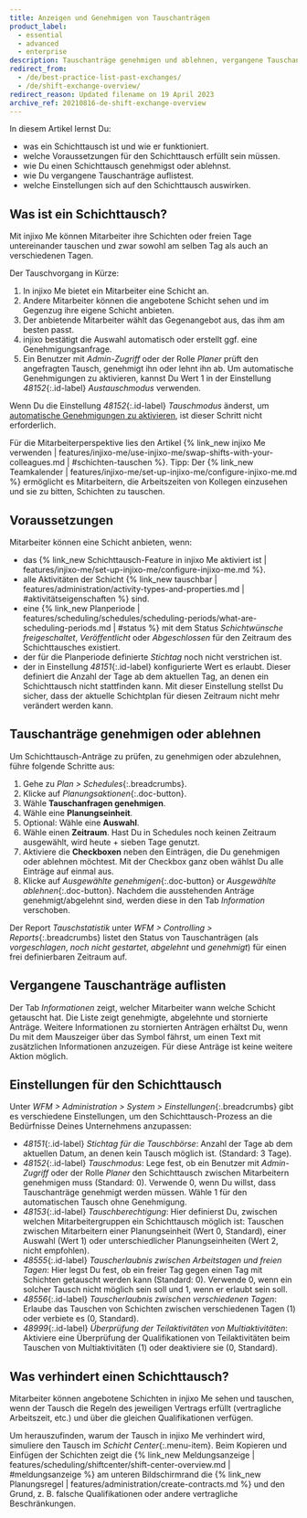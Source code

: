 ```yaml
---
title: Anzeigen und Genehmigen von Tauschanträgen
product_label:
  - essential
  - advanced
  - enterprise
description: Tauschanträge genehmigen und ablehnen, vergangene Tauschanträge ansehen und die Tauscheinstellungen anpassen.
redirect_from:
  - /de/best-practice-list-past-exchanges/
  - /de/shift-exchange-overview/
redirect_reason: Updated filename on 19 April 2023
archive_ref: 20210816-de-shift-exchange-overview
---
```


In diesem Artikel lernst Du:
- was ein Schichttausch ist und wie er funktioniert.
- welche Voraussetzungen für den Schichttausch erfüllt sein müssen.
- wie Du einen Schichttausch genehmigst oder ablehnst.
- wie Du vergangene Tauschanträge auflistest.
- welche Einstellungen sich auf den Schichttausch auswirken.

## Was ist ein Schichttausch?

Mit injixo Me können Mitarbeiter ihre Schichten oder freien Tage untereinander tauschen und zwar sowohl am selben Tag als auch an verschiedenen Tagen.

Der Tauschvorgang in Kürze:
1. In injixo Me bietet ein Mitarbeiter eine Schicht an.
2. Andere Mitarbeiter können die angebotene Schicht sehen und im Gegenzug ihre eigene Schicht anbieten.
3. Der anbietende Mitarbeiter wählt das Gegenangebot aus, das ihm am besten passt.
4. injixo bestätigt die Auswahl automatisch oder erstellt ggf. eine Genehmigungsanfrage.
5. Ein Benutzer mit *Admin-Zugriff* oder der Rolle *Planer* prüft den angefragten Tausch, genehmigt ihn oder lehnt ihn ab. Um automatische Genehmigungen zu aktivieren, kannst Du Wert 1 in der Einstellung *48152*{:.id-label} *Austauschmodus* verwenden.

Wenn Du die Einstellung *48152*{:.id-label} *Tauschmodus* änderst, um [automatische Genehmigungen zu aktivieren](#einstellungen-für-den-schichttausch), ist dieser Schritt nicht erforderlich.

Für die Mitarbeiterperspektive lies den Artikel {% link_new injixo Me verwenden | features/injixo-me/use-injixo-me/swap-shifts-with-your-colleagues.md | #schichten-tauschen %}. Tipp: Der {% link_new Teamkalender | features/injixo-me/set-up-injixo-me/configure-injixo-me.md %} ermöglicht es Mitarbeitern, die Arbeitszeiten von Kollegen einzusehen und sie zu bitten, Schichten zu tauschen.

## Voraussetzungen

Mitarbeiter können eine Schicht anbieten, wenn:

* das {% link_new Schichttausch-Feature in injixo Me aktiviert ist | features/injixo-me/set-up-injixo-me/configure-injixo-me.md %}.
* alle Aktivitäten der Schicht {% link_new tauschbar | features/administration/activity-types-and-properties.md | #aktivitätseigenschaften %} sind.
* eine {% link_new Planperiode | features/scheduling/schedules/scheduling-periods/what-are-scheduling-periods.md | #status %} mit dem Status *Schichtwünsche freigeschaltet*, *Veröffentlicht* oder *Abgeschlossen* für den Zeitraum des Schichttausches existiert.
* der für die Planperiode definierte *Stichtag* noch nicht verstrichen ist.
* der in Einstellung *48151*{:.id-label} konfigurierte Wert es erlaubt. Dieser definiert die Anzahl der Tage ab dem aktuellen Tag, an denen ein Schichttausch nicht stattfinden kann. Mit dieser Einstellung stellst Du sicher, dass der aktuelle Schichtplan für diesen Zeitraum nicht mehr verändert werden kann.

## Tauschanträge genehmigen oder ablehnen

Um Schichttausch-Anträge zu prüfen, zu genehmigen oder abzulehnen, führe folgende Schritte aus:

1. Gehe zu *Plan > Schedules*{:.breadcrumbs}.
2. Klicke auf *Planungsaktionen*{:.doc-button}.
3. Wähle **Tauschanfragen genehmigen**.
4. Wähle eine **Planungseinheit**.
5. Optional: Wähle eine **Auswahl**.
6. Wähle einen **Zeitraum**. Hast Du in Schedules noch keinen Zeitraum ausgewählt, wird heute + sieben Tage genutzt.
7. Aktiviere die **Checkboxen** neben den Einträgen, die Du genehmigen oder ablehnen möchtest. Mit der Checkbox ganz oben wählst Du alle Einträge auf einmal aus.
8. Klicke auf *Ausgewählte genehmigen*{:.doc-button} or *Ausgewählte ablehnen*{:.doc-button}. Nachdem die ausstehenden Anträge genehmigt/abgelehnt sind, werden diese in den Tab *Information* verschoben. <!-- check labels -->

Der Report *Tauschstatistik* unter *WFM > Controlling > Reports*{:.breadcrumbs} listet den Status von Tauschanträgen (als *vorgeschlagen*, *noch nicht gestartet*, *abgelehnt* und *genehmigt*) für einen frei definierbaren Zeitraum auf.

## Vergangene Tauschanträge auflisten

Der Tab *Informationen* zeigt, welcher Mitarbeiter wann welche Schicht getauscht hat. Die Liste zeigt genehmigte, abgelehnte und stornierte Anträge. Weitere Informationen zu stornierten Anträgen erhältst Du, wenn Du mit dem Mauszeiger über das Symbol fährst, um einen Text mit zusätzlichen Informationen anzuzeigen. Für diese Anträge ist keine weitere Aktion möglich.

## Einstellungen für den Schichttausch

Unter *WFM > Administration > System > Einstellungen*{:.breadcrumbs} gibt es verschiedene Einstellungen, um den Schichttausch-Prozess an die Bedürfnisse Deines Unternehmens anzupassen:

* *48151*{:.id-label} *Stichtag für die Tauschbörse*: Anzahl der Tage ab dem aktuellen Datum, an denen kein Tausch möglich ist. (Standard: 3 Tage).  
* *48152*{:.id-label} *Tauschmodus*: Lege fest, ob ein Benutzer mit *Admin-Zugriff* oder der Rolle *Planer* den Schichttausch zwischen Mitarbeitern genehmigen muss (Standard: 0). Verwende 0, wenn Du willst, dass Tauschanträge genehmigt werden müssen. Wähle 1 für den automatischen Tausch ohne Genehmigung.
* *48153*{:.id-label} *Tauschberechtigung*: Hier definierst Du, zwischen welchen Mitarbeitergruppen ein Schichttausch möglich ist: Tauschen zwischen Mitarbeitern einer Planungseinheit (Wert 0, Standard), einer Auswahl (Wert 1) oder unterschiedlicher Planungseinheiten (Wert 2, nicht empfohlen).
* *48555*{:.id-label} *Tauscherlaubnis zwischen Arbeitstagen und freien Tagen*: Hier legst Du fest, ob ein freier Tag gegen einen Tag mit Schichten getauscht werden kann (Standard: 0). Verwende 0, wenn ein solcher Tausch nicht möglich sein soll und 1, wenn er erlaubt sein soll.
* *48556*{:.id-label} *Tauscherlaubnis zwischen verschiedenen Tagen*: Erlaube das Tauschen von Schichten zwischen verschiedenen Tagen (1) oder verbiete es (0, Standard).  
* *48999*{:.id-label} *Überprüfung der Teilaktivitäten von Multiaktivitäten*: Aktiviere eine Überprüfung der Qualifikationen von Teilaktivitäten beim Tauschen von Multiaktivitäten (1) oder deaktiviere sie (0, Standard).  

## Was verhindert einen Schichttausch?

Mitarbeiter können angebotene Schichten in injixo Me sehen und tauschen, wenn der Tausch die Regeln des jeweiligen Vertrags erfüllt (vertragliche Arbeitszeit, etc.) und über die gleichen Qualifikationen verfügen.

Um herauszufinden, warum der Tausch in injixo Me verhindert wird, simuliere den Tausch im *Schicht Center*{:.menu-item}. Beim Kopieren und Einfügen der Schichten zeigt die {% link_new Meldungsanzeige | features/scheduling/shiftcenter/shift-center-overview.md | #meldungsanzeige %} am unteren Bildschirmrand die {% link_new Planungsregel | features/administration/create-contracts.md %} und den Grund, z. B. falsche Qualifikationen oder andere vertragliche Beschränkungen.
